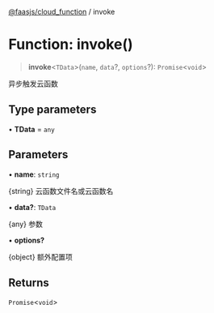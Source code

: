 [@faasjs/cloud_function](../README.md) / invoke

# Function: invoke()

> **invoke**\<`TData`\>(`name`, `data`?, `options`?): `Promise`\<`void`\>

异步触发云函数

## Type parameters

• **TData** = `any`

## Parameters

• **name**: `string`

\{string\} 云函数文件名或云函数名

• **data?**: `TData`

\{any\} 参数

• **options?**

\{object\} 额外配置项

## Returns

`Promise`\<`void`\>

